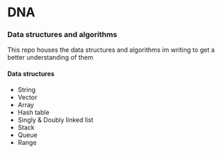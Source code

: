 # DNA
### Data structures and algorithms

This repo houses the data structures and algorithms im writing to get a better understanding of them

#### Data structures
* String
* Vector
* Array
* Hash table
* Singly & Doubly linked list
* Stack
* Queue
* Range

